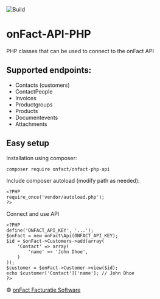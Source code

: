 ![Build](https://travis-ci.org/onFact/onFact-API-PHP.svg?branch=master)
# onFact-API-PHP
PHP classes that can be used to connect to the onFact API
 
## Supported endpoints:
* Contacts (customers)
* ContactPeople
* Invoices
* Productgroups
* Products
* Documentevents
* Attachments
 
## Easy setup
Installation using composer:
```
composer require onfact/onfact-php-api
```

Include composer autoload (modify path as needed):
```
<?PHP
require_once('vendor/autoload.php');
?>
```

Connect and use API
```
<?PHP
define('ONFACT_API_KEY', '...');
$onFact = new onFact\Api(ONFACT_API_KEY);
$id = $onFact->Customers->add(array(
    'Contact' => array(
        'name' => 'John Dhoe',
    )
));
$customer = $onFact->Customer->view($id);
echo $customer['Contact']['name']; // John Dhoe
?>
```




© [onFact Facturatie Software](https://www.onfact.be)